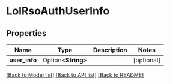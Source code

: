 # LolRsoAuthUserInfo

## Properties

Name | Type | Description | Notes
------------ | ------------- | ------------- | -------------
**user_info** | Option<**String**> |  | [optional]

[[Back to Model list]](../README.md#documentation-for-models) [[Back to API list]](../README.md#documentation-for-api-endpoints) [[Back to README]](../README.md)


